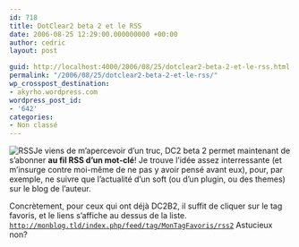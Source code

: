 ```yaml
---
id: 718
title: DotClear2 beta 2 et le RSS
date: 2006-08-25 12:29:00.000000000 +00:00
author: cedric
layout: post

guid: http://localhost:4000/2006/08/25/dotclear2-beta-2-et-le-rss.html
permalink: "/2006/08/25/dotclear2-beta-2-et-le-rss/"
wp_crosspost_destination:
- akyrho.wordpress.com
wordpress_post_id:
- '642'
categories:
- Non classé
---
```

![RSS](/images/images/rss-medium.jpg)Je viens de m’apercevoir d’un truc, DC2 beta 2 permet maintenant de s’abonner **au fil RSS d’un mot-clé**! Je trouve l’idée assez interressante (et m’insurge contre moi-même de ne pas y avoir pensé avant eux), pour, par exemple, ne suivre que l’actualité d’un soft (ou d’un plugin, ou des themes) sur le blog de l’auteur.

Concrètement, pour ceux qui ont déjà DC2B2, il suffit de cliquer sur le tag favoris, et le liens s’affiche au dessus de la liste. <code class="highlighter-rouge">http://monblog.tld/index.php/feed/tag/MonTagFavoris/rss2</code> Astucieux non?